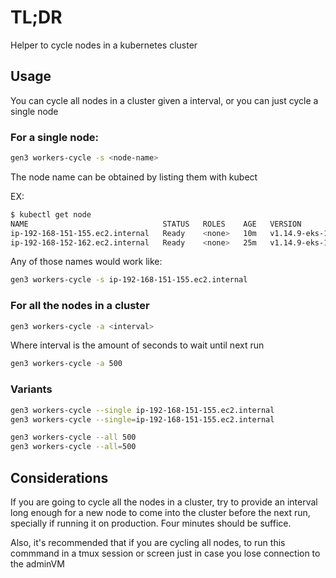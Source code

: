 # TL;DR

Helper to cycle nodes in a kubernetes cluster

## Usage

You can cycle all nodes in a cluster given a interval, or you can just cycle a single node

### For a single node:

```bash
gen3 workers-cycle -s <node-name>
```

The node name can be obtained by listing them with kubect

EX:
```bash
$ kubectl get node
NAME                              STATUS   ROLES    AGE   VERSION
ip-192-168-151-155.ec2.internal   Ready    <none>   10m   v1.14.9-eks-1f0ca9
ip-192-168-152-162.ec2.internal   Ready    <none>   25m   v1.14.9-eks-1f0ca9
```

Any of those names would work like:

```bash
gen3 workers-cycle -s ip-192-168-151-155.ec2.internal
```


### For all the nodes in a cluster

```bash
gen3 workers-cycle -a <interval>
```

Where interval is the amount of seconds to wait until next run

```bash
gen3 workers-cycle -a 500
```



### Variants

```bash
gen3 workers-cycle --single ip-192-168-151-155.ec2.internal
gen3 workers-cycle --single=ip-192-168-151-155.ec2.internal
```

```bash
gen3 workers-cycle --all 500
gen3 workers-cycle --all=500
```


## Considerations

If you are going to cycle all the nodes in a cluster, try to provide an interval long enough for a new node to come into the cluster before the next run, specially if running it on production. Four minutes should be suffice.

Also, it's recommended that if you are cycling all nodes, to run this commmand in a tmux session or screen just in case you lose connection to the adminVM




 
